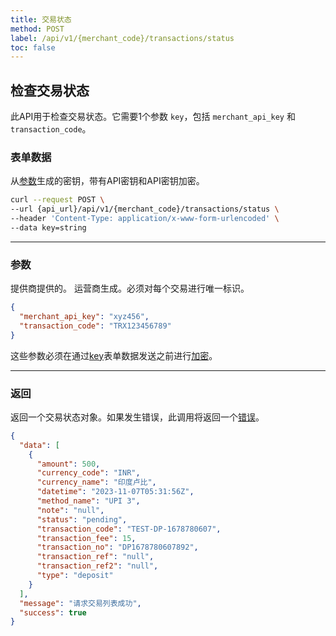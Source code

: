 ```yaml
---
title: 交易状态
method: POST
label: /api/v1/{merchant_code}/transactions/status
toc: false
---
```


<x-row>
<x-col class="lg:max-w-md">

## 检查交易状态

此API用于检查交易状态。它需要1个参数 `key`，包括 `merchant_api_key` 和 `transaction_code`。

### 表单数据

<x-properties>
  <x-property name="key" type="string" required>
  
  从[参数](#parameters)生成的密钥，带有API密钥和API密钥加密。
  </x-property>
</x-properties>

</x-col>
<x-col sticky>

```bash title="cURL"
curl --request POST \
--url {api_url}/api/v1/{merchant_code}/transactions/status \
--header 'Content-Type: application/x-www-form-urlencoded' \
--data key=string
```

</x-col>
</x-row>

---

<x-row>
<x-col class="lg:max-w-md">

### 参数

<x-properties>
    <x-property name="merchant_api_key" type="string" required>
        提供商提供的。
    </x-property>
    <x-property name="transaction_code" type="number" required>
        运营商生成。必须对每个交易进行唯一标识。
    </x-property>
</x-properties>

</x-col>
<x-col sticky>

```json title="参数对象"
{
  "merchant_api_key": "xyz456",
  "transaction_code": "TRX123456789"
}
```
这些参数必须在通过[key](#query-parameters)表单数据发送之前进行[加密](/api/authentication)。

</x-col>
</x-row>

---

<x-row>
<x-col class="lg:max-w-md">

### 返回

返回一个交易状态对象。如果发生错误，此调用将返回一个[错误](/api/errors)。

</x-col>
<x-col sticky>

```json title="响应"
{
  "data": [
    {
      "amount": 500,
      "currency_code": "INR",
      "currency_name": "印度卢比",
      "datetime": "2023-11-07T05:31:56Z",
      "method_name": "UPI 3",
      "note": "null",
      "status": "pending",
      "transaction_code": "TEST-DP-1678780607",
      "transaction_fee": 15,
      "transaction_no": "DP1678780607892",
      "transaction_ref": "null",
      "transaction_ref2": "null",
      "type": "deposit"
    }
  ],
  "message": "请求交易列表成功",
  "success": true
}
```

</x-col>
</x-row>